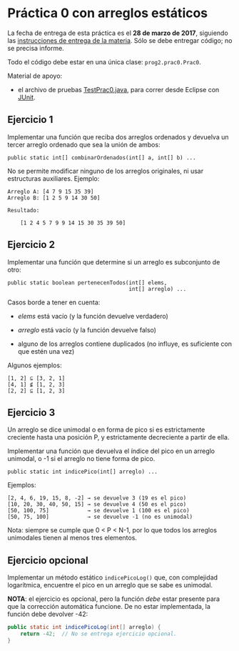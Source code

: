 # Práctica 0 con arreglos estáticos

La fecha de entrega de esta práctica es el **28 de marzo de 2017**, siguiendo las [instrucciones de entrega de la materia](entrega.md). Sólo se debe entregar código; no se precisa informe.

Todo el código debe estar en una única clase: `prog2.prac0.Prac0`.

Material de apoyo:

  - el archivo de pruebas [TestPrac0.java](../src/prog2/prac0/test/TestPrac0.java), para correr desde Eclipse con [JUnit](junit.md).


## Ejercicio 1

Implementar una función que reciba dos arreglos ordenados y devuelva un tercer arreglo ordenado que sea la unión de ambos:

    public static int[] combinarOrdenados(int[] a, int[] b) ...

No se permite modificar ninguno de los arreglos originales, ni usar estructuras auxiliares. Ejemplo:

```
Arreglo A: [4 7 9 15 35 39]
Arreglo B: [1 2 5 9 14 30 50]

Resultado:

    [1 2 4 5 7 9 9 14 15 30 35 39 50]
```


## Ejercicio 2

Implementar una función que determine si un arreglo es subconjunto de otro:

    public static boolean pertenecenTodos(int[] elems,
                                          int[] arreglo) ...

Casos borde a tener en cuenta:

  - _elems_ está vacío (y la función devuelve verdadero)

  - _arreglo_ está vacío (y la función devuelve falso)

  - alguno de los arreglos contiene duplicados (no influye, es suficiente con que estén una vez)

Algunos ejemplos:

```
[1, 2] ⊆ [3, 2, 1]
[4, 1] ⊈ [1, 2, 3]
[2, 2] ⊆ [1, 2, 3]
```


## Ejercicio 3

Un arreglo se dice unimodal o en forma de pico si es estrictamente creciente hasta una posición P, y estrictamente decreciente a partir de ella.

Implementar una función que devuelva el índice del pico en un arreglo unimodal, o -1 si el arreglo no tiene forma de pico.

    public static int indicePico(int[] arreglo) ...

Ejemplos:

```
[2, 4, 6, 19, 15, 8, -2] → se devuelve 3 (19 es el pico)
[10, 20, 30, 40, 50, 15] → se devuelve 4 (50 es el pico)
[50, 100, 75]            → se devuelve 1 (100 es el pico)
[50, 75, 100]            → se devuelve -1 (no es unimodal)
```

Nota: siempre se cumple que 0 < P < N-1, por lo que todos los arreglos unimodales tienen al menos tres elementos.


## Ejercicio opcional

Implementar un método estático `indicePicoLog()` que, con complejidad logarítmica, encuentre el pico en un arreglo que se sabe es unimodal.

**NOTA**: el ejercicio es opcional, pero la función _debe_ estar presente para que la corrección automática funcione. De no estar implementada, la función debe devolver -42:

```java
public static int indicePicoLog(int[] arreglo) {
    return -42;  // No se entrega ejercicio opcional.
}
```
